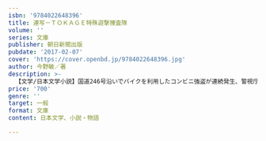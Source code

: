 ```yaml
---
isbn: '9784022648396'
title: 連写－ＴＯＫＡＧＥ特殊遊撃捜査隊
volume: ''
series: 文庫
publisher: 朝日新聞出版
pubdate: '2017-02-07'
cover: 'https://cover.openbd.jp/9784022648396.jpg'
author: 今野敏／著
description: >-
  【文学/日本文学小説】国道246号沿いでバイクを利用したコンビニ強盗が連続発生、警視庁の覆面捜査チームトカゲに出動命令がくだる。IT捜査専門の捜査支援分析センターや、交通機動隊までもが動員されたが、解決の糸口は見つからない──。犯人はどこへ消えたのか？
price: '700'
genre: ''
target: 一般
format: 文庫
content: 日本文学、小説・物語

---
```

